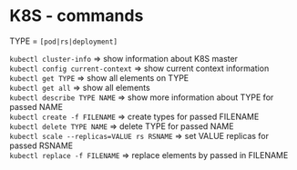 # K8S - commands

TYPE = `[pod|rs|deployment]`

`kubectl cluster-info` => show information about K8S master  
`kubectl config current-context` => show current context information  
`kubectl get TYPE` => show all elements on TYPE  
`kubectl get all` => show all elements  
`kubectl describe TYPE NAME` => show more information about TYPE for passed NAME  
`kubectl create -f FILENAME` => create types for passed FILENAME  
`kubectl delete TYPE NAME` => delete TYPE for passed NAME  
`kubectl scale --replicas=VALUE rs RSNAME` => set VALUE replicas for passed RSNAME  
`kubectl replace -f FILENAME` => replace elements by passed in FILENAME